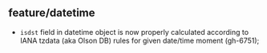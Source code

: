 ## feature/datetime

 * `isdst` field in datetime object is now properly calculated according to
   IANA tzdata (aka Olson DB) rules for given date/time moment (gh-6751);
